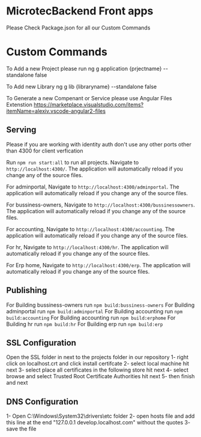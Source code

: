 # MicrotecBackend Front apps 

Please Check Package.json for all our Custom Commands

# Custom Commands
To Add a new Project please run
ng g application {prjectname} --standalone false

To Add new Library
ng g lib {libraryname} --standalone false

To Generate a new Compenant or Service please use 
Angular Files Extenstion
https://marketplace.visualstudio.com/items?itemName=alexiv.vscode-angular2-files

## Serving
Please if you are working with identity auth don't use any other ports other than 4300 for client verfication 

Run `npm run start:all` to run all projects. Navigate to `http://localhost:4300/`. The application will automatically reload if you change any of the source files.

For adminportal, Navigate to `http://localhost:4300/adminportal`. The application will automatically reload if you change any of the source files.

For bussiness-owners, Navigate to `http://localhost:4300/bussinessowners`. The application will automatically reload if you change any of the source files.

For accounting, Navigate to `http://localhost:4300/accounting`. The application will automatically reload if you change any of the source files.

For hr, Navigate to `http://localhost:4300/hr`. The application will automatically reload if you change any of the source files.

For Erp home, Navigate to `http://localhost:4300/erp`. The application will automatically reload if you change any of the source files.



## Publishing
For Building bussiness-owners run `npm build:bussiness-owners`
For Building adminportal run `npm build:adminportal`
For Building accounting run `npm build:accounting`
For Building accounting run `npm build:erphome`
For Building hr run `npm build:hr`
For Building erp run `npm build:erp`

## SSL Configuration
Open the SSL folder in next to the projects folder in our repository
1- right click on localhost.crt and click install certifcate 
2- select local machine hit next
3- select place all certificates in the following store hit next
4- select browse and select Trusted Root Certificate Authorities hit next
5- then finish and next


## DNS Configuration
1- Open C:\Windows\System32\drivers\etc folder
2- open hosts file and add this line at the end "127.0.0.1 develop.localhost.com" without the quotes
3- save the file 
